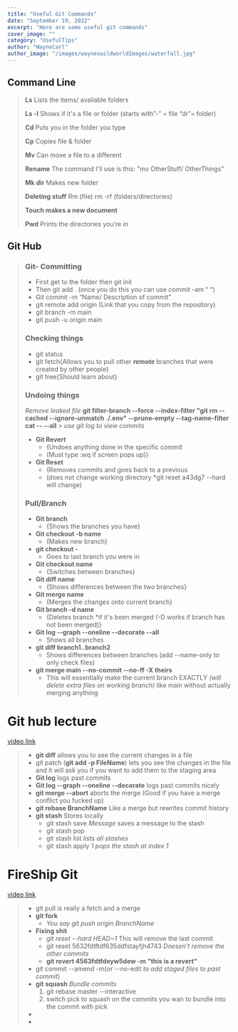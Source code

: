```yaml
---
title: "Useful Git Commands"
date: "September 19, 2022"
excerpt: "Here are some useful git commands"
cover_image: ""
category: "UsefulTips"
author: "WayneCarl"
author_image: "/images/wayneswildworldImages/waterfall.jpg"
---
```


## Command Line

> **Ls**
> Lists the items/ available folders
>
> **Ls -l**
> Shows if it's a file or folder (starts with”-” = file “dr”= folder)
>
> **Cd**
> Puts you in the folder you type
>
> **Cp**
> Copies file & folder
>
> **Mv**
> Can move a file to a different
>
> **Rename**
> The command I'll use is this: "mv OtherStuff/ OtherThings"
>
> **Mk dir**
> Makes new folder
>
> **Deleting stuff**
> Rm (file) rm -rf (folders/directories)
>
> **Touch makes a new document**
>
> **Pwd**
> Prints the directories you’re in

## Git Hub

> ### Git- Committing
>
> - First get to the folder then git init
> - Then git add . (once you do this you can use commit -am “ “)
> - Git commit -m “Name/ Description of commit”
> - git remote add origin (Link that you copy from the repository)
> - git branch -m main
> - git push -u origin main
>
> ### Checking things
>
> - git status
> - git fetch{Allows you to pull other _**remote**_ branches that were created by other people}
> - git tree{Should learn about}
>
> ### Undoing things
>
> _Remove leaked file_ **git filter-branch --force --index-filter "git rm --cached --ignore-unmatch ./.env" --prune-empty --tag-name-filter cat -- --all** > _use git log to view commits_
>
> - **Git Revert**
>   - {Undoes anything done in the specific commit
>   - (Must type :wq if screen pops up)}
> - **Git Reset**
>   - {Removes commits and goes back to a previous
>   - (does not change working directory \*git reset a43dg7 --hard will change)
>
> ### Pull/Branch
>
> - **Git branch**
>   - {Shows the branches you have}
> - **Git checkout -b name**
>   - {Makes new branch}
> - **git checkout -**
>   - Goes to last branch you were in
> - **Git checkout name**
>   - {Switches between branches}
> - **Git diff name**
>   - {Shows differences between the two branches}
> - **Git merge name**
>   - {Merges the changes onto current branch}
> - **Git branch -d name**
>   - {Deletes branch \*if it's been merged (-D works if branch has not been merged)}
> - **Git log --graph --oneline --decorate --all**
>   - Shows all branches
> - **git diff branch1..branch2**
>   - Shows differences between branches (add --name-only to only check files)
> - **git merge main --no-commit --no-ff -X theirs**
>   - This will essentially make the current branch EXACTLY _(will delete extra files on working branch)_ like main without actually merging anything

# Git hub lecture

[video link](https://www.youtube.com/watch?v=Uszj_k0DGsg)

> - **git diff** allows you to see the current changes in a file
> - git patch (**git add -p FileName**) lets you see the changes in the file and it will ask you if you want to add them to the staging area
> - **Git log** logs past commits
> - **Git log --graph --oneline --decorate** logs past commits nicely
> - **git merge --abort** aborts the merge (Good if you have a merge conflict you fucked up)
> - **git rebase BranchName** Like a merge but rewrites commit history
> - **git stash** Stores locally
>   - git stash save _Message_ saves a message to the stash
>   - git stash pop
>   - git stash list _lists all stashes_
>   - git stash apply 1 _pops the stash at index 1_

# FireShip Git

[video link](https://www.youtube.com/watch?v=8lGpZkjnkt4)

> - git pull is really a fetch and a merge
> - **git fork**
>   - _You say git push origin BranchName_
> - **Fixing shit**
>   - _git reset --hard HEAD~1_ This will remove the last commit
>   - git reset 5632fdtftdf635ddfstayfjh4743 _Doesen't remove the other commits_
>   - **git revert 4563fdtfdeyw5dew -m "this is a revert"**
> - git commit --amend -m(or --no-edit _to add staged files to past commit_)
> - **git squash** _Bundle commits_
>   1. git rebase master --interactive
>   2. switch pick to squash on the commits you wan to bundle into the commit with pick
> -
> -
